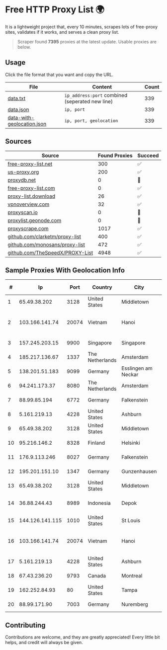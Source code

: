 
# Free HTTP Proxy List 🌍

It is a lightweight project that, every 10 minutes, scrapes lots of free-proxy sites, validates if it works, and serves a clean proxy list.


> Scraper found **7395** proxies at the latest update. Usable proxies are below.

## Usage

Click the file format that you want and copy the URL.


|File|Content|Count|
|----|-------|-----|
|[data.txt](https://raw.githubusercontent.com/themiralay/Proxy-List-World/master/data.txt)|`ip_address:port` combined (seperated new line)|339|
|[data.json](https://raw.githubusercontent.com/themiralay/Proxy-List-World/master/data.json)|`ip, port`|339|
|[data-with-geolocation.json](https://raw.githubusercontent.com/themiralay/Proxy-List-World/master/data-with-geolocation.json)|`ip, port, geolocation`|339|

## Sources

|Source|Found Proxies|Succeed|
|------|-------------|-------|
|[free-proxy-list.net](https://free-proxy-list.net)|300|✅|
|[us-proxy.org](https://www.us-proxy.org)|200|✅|
|[proxydb.net](http://proxydb.net)|0|🚫|
|[free-proxy-list.com](https://free-proxy-list.com/?page=&port=&type%5B%5D=http&type%5B%5D=https&up_time=0&search=Search)|0|✅|
|[proxy-list.download](https://www.proxy-list.download/HTTP)|26|✅|
|[vpnoverview.com](https://vpnoverview.com/privacy/anonymous-browsing/free-proxy-servers)|32|✅|
|[proxyscan.io](https://www.proxyscan.io)|0|🚫|
|[proxylist.geonode.com](https://proxylist.geonode.com/api/proxy-list?limit=300&page=1&sort_by=lastChecked&sort_type=desc&protocols=http,https)|0|🚫|
|[proxyscrape.com](https://api.proxyscrape.com/v2/?request=displayproxies&protocol=http&timeout=10000&country=all&ssl=all&anonymity=all)|1017|✅|
|[github.com/clarketm/proxy-list](https://raw.githubusercontent.com/clarketm/proxy-list/master/proxy-list-raw.txt)|400|✅|
|[github.com/monosans/proxy-list](https://raw.githubusercontent.com/monosans/proxy-list/main/proxies/http.txt)|472|✅|
|[github.com/TheSpeedX/PROXY-List](https://raw.githubusercontent.com/TheSpeedX/PROXY-List/master/http.txt)|4948|✅|


## Sample Proxies With Geolocation Info

|#|Ip|Port|Country|City|Internet Service Provider|
|-|--|----|-------|----|-------------------------|
|1|65.49.38.202|3128|United States|Middletown|Hurricane Electric LLC|
|2|103.166.141.74|20074|Vietnam|Hanoi|Viet NAM Cloud Technology Joint Stock Company|
|3|157.245.203.15|9900|Singapore|Singapore|DigitalOcean, LLC|
|4|185.217.136.67|1337|The Netherlands|Amsterdam|Stallion Network Services Limited|
|5|138.201.51.183|9099|Germany|Esslingen am Neckar|Hetzner Online GmbH|
|6|94.241.173.37|8080|The Netherlands|Amsterdam|TimeWeb Ltd.|
|7|88.99.85.194|6772|Germany|Falkenstein|Hetzner Online GmbH|
|8|5.161.219.13|4228|United States|Ashburn|Hetzner Online GmbH|
|9|65.49.38.202|3128|United States|Middletown|Hurricane Electric LLC|
|10|95.216.146.2|8328|Finland|Helsinki|Hetzner Online GmbH|
|11|176.9.113.246|8027|Germany|Falkenstein|Hetzner Online GmbH|
|12|195.201.151.10|1347|Germany|Gunzenhausen|Hetzner Online GmbH|
|13|65.49.38.202|3128|United States|Middletown|Hurricane Electric LLC|
|14|36.88.244.43|8989|Indonesia|Depok|PT. Telekomunikasi Indonesia|
|15|144.126.141.115|1010|United States|St Louis|Nubes, LLC|
|16|103.166.141.74|20074|Vietnam|Hanoi|Viet NAM Cloud Technology Joint Stock Company|
|17|5.161.219.13|4228|United States|Ashburn|Hetzner Online GmbH|
|18|67.43.236.20|9793|Canada|Montreal|GloboTech Communications|
|19|162.252.84.93|80|United States|Tampa|HIVELOCITY, Inc.|
|20|88.99.171.90|7003|Germany|Nuremberg|Hetzner Online GmbH|



## Contributing

Contributions are welcome, and they are greatly appreciated! Every
little bit helps, and credit will always be given.

